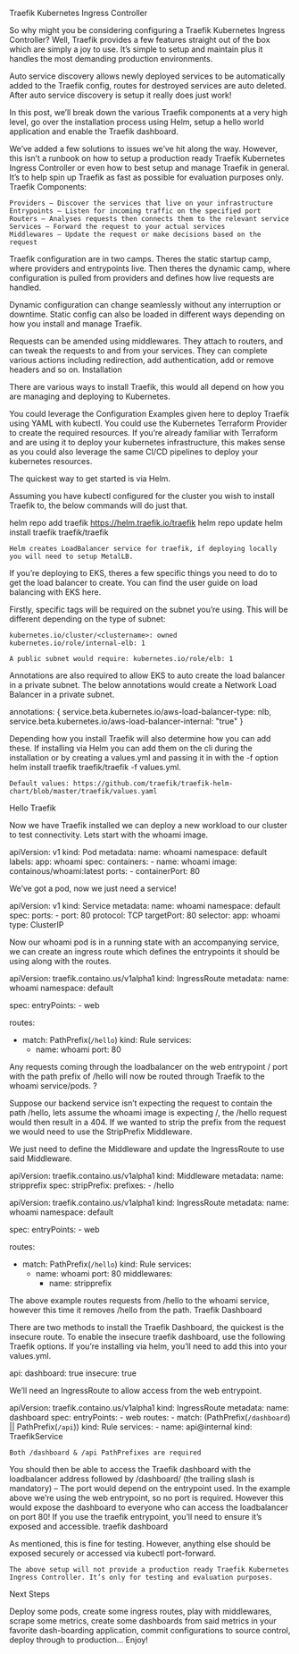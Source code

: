 Traefik Kubernetes Ingress Controller

So why might you be considering configuring a Traefik Kubernetes Ingress Controller? Well, Traefik provides a few features straight out of the box which are simply a joy to use. It’s simple to setup and maintain plus it handles the most demanding production environments.

Auto service discovery allows newly deployed services to be automatically added to the Traefik config, routes for destroyed services are auto deleted. After auto service discovery is setup it really does just work!

In this post, we’ll break down the various Traefik components at a very high level, go over the installation process using Helm, setup a hello world application and enable the Traefik dashboard.

We’ve added a few solutions to issues we’ve hit along the way. However, this isn’t a runbook on how to setup a production ready Traefik Kubernetes Ingress Controller or even how to best setup and manage Traefik in general. It’s to help spin up Traefik as fast as possible for evaluation purposes only.
Traefik Components:

    Providers – Discover the services that live on your infrastructure
    Entrypoints – Listen for incoming traffic on the specified port
    Routers – Analyses requests then connects them to the relevant service
    Services – Forward the request to your actual services
    Middlewares – Update the request or make decisions based on the request

Traefik configuration are in two camps. Theres the static startup camp, where providers and entrypoints live. Then theres the dynamic camp, where configuration is pulled from providers and defines how live requests are handled.

Dynamic configuration can change seamlessly without any interruption or downtime. Static config can also be loaded in different ways depending on how you install and manage Traefik.

Requests can be amended using middlewares. They attach to routers, and can tweak the requests to and from your services. They can complete various actions including redirection, add authentication, add or remove headers and so on.
Installation

There are various ways to install Traefik, this would all depend on how you are managing and deploying to Kubernetes.

You could leverage the Configuration Examples given here to deploy Traefik using YAML with kubectl. You could use the Kubernetes Terraform Provider to create the required resources. If you’re already familiar with Terraform and are using it to deploy your kubernetes infrastructure, this makes sense as you could also leverage the same CI/CD pipelines to deploy your kubernetes resources.

The quickest way to get started is via Helm.

Assuming you have kubectl configured for the cluster you wish to install Traefik to, the below commands will do just that.

helm repo add traefik https://helm.traefik.io/traefik
helm repo update
helm install traefik traefik/traefik

    Helm creates LoadBalancer service for traefik, if deploying locally you will need to setup MetalLB.

If you’re deploying to EKS, theres a few specific things you need to do to get the load balancer to create. You can find the user guide on load balancing with EKS here.

Firstly, specific tags will be required on the subnet you’re using. This will be different depending on the type of subnet:

    kubernetes.io/cluster/<clustername>: owned
    kubernetes.io/role/internal-elb: 1

    A public subnet would require: kubernetes.io/role/elb: 1

Annotations are also required to allow EKS to auto create the load balancer in a private subnet. The below annotations would create a Network Load Balancer in a private subnet.

annotations: {
    service.beta.kubernetes.io/aws-load-balancer-type: nlb,
    service.beta.kubernetes.io/aws-load-balancer-internal: "true"
  }


Depending how you install Traefik will also determine how you can add these. If installing via Helm you can add them on the cli during the installation or by creating a values.yml and passing it in with the -f option helm install traefik traefik/traefik -f values.yml.

    Default values: https://github.com/traefik/traefik-helm-chart/blob/master/traefik/values.yaml

Hello Traefik

Now we have Traefik installed we can deploy a new workload to our cluster to test connectivity. Lets start with the whoami image.

apiVersion: v1
kind: Pod
metadata:
  name: whoami
  namespace: default
  labels:
    app: whoami
spec:
  containers:
    - name: whoami
      image: containous/whoami:latest
      ports:
        - containerPort: 80

We’ve got a pod, now we just need a service!

apiVersion: v1
kind: Service
metadata:
  name: whoami
  namespace: default
spec:
  ports:
    - port: 80
      protocol: TCP
      targetPort: 80
  selector:
    app: whoami
  type: ClusterIP

Now our whoami pod is in a running state with an accompanying service, we can create an ingress route which defines the entrypoints it should be using along with the routes.

apiVersion: traefik.containo.us/v1alpha1
kind: IngressRoute
metadata:
  name: whoami
  namespace: default

spec:
  entryPoints:
    - web

  routes:
  - match: PathPrefix(`/hello`)
    kind: Rule
    services:
    - name: whoami
      port: 80

Any requests coming through the loadbalancer on the web entrypoint / port with the path prefix of /hello will now be routed through Traefik to the whoami service/pods. ?

Suppose our backend service isn’t expecting the request to contain the path /hello, lets assume the whoami image is expecting /, the /hello request would then result in a 404. If we wanted to strip the prefix from the request we would need to use the StripPrefix Middleware.

We just need to define the Middleware and update the IngressRoute to use said Middleware.

apiVersion: traefik.containo.us/v1alpha1
kind: Middleware
metadata:
  name: stripprefix
spec:
  stripPrefix:
    prefixes:
      - /hello

apiVersion: traefik.containo.us/v1alpha1
kind: IngressRoute
metadata:
  name: whoami
  namespace: default

spec:
  entryPoints:
    - web

  routes:
  - match: PathPrefix(`/hello`)
    kind: Rule
    services:
    - name: whoami
      port: 80
    middlewares:
      - name: stripprefix

The above example routes requests from /hello to the whoami service, however this time it removes /hello from the path.
Traefik Dashboard

There are two methods to install the Traefik Dashboard, the quickest is the insecure route. To enable the insecure traefik dashboard, use the following Traefik options. If you’re installing via helm, you’ll need to add this into your values.yml.

api:
  dashboard: true
  insecure: true

We’ll need an IngressRoute to allow access from the web entrypoint.

apiVersion: traefik.containo.us/v1alpha1
kind: IngressRoute
metadata:
  name: dashboard
spec:
  entryPoints:
    - web
  routes:
    - match: (PathPrefix(`/dashboard`) || PathPrefix(`/api`))
      kind: Rule
      services:
        - name: api@internal
          kind: TraefikService

    Both /dashboard & /api PathPrefixes are required

You should then be able to access the Traefik dashboard with the loadbalancer address followed by /dashboard/ (the trailing slash is mandatory) – The port would depend on the entrypoint used. In the example above we’re using the web entrypoint, so no port is required. However this would expose the dashboard to everyone who can access the loadbalancer on port 80! If you use the traefik entrypoint, you’ll need to ensure it’s exposed and accessible.
traefik dashboard

As mentioned, this is fine for testing. However, anything else should be exposed securely or accessed via kubectl port-forward.

    The above setup will not provide a production ready Traefik Kubernetes Ingress Controller. It’s only for testing and evaluation purposes. 

Next Steps

Deploy some pods, create some ingress routes, play with middlewares, scrape some metrics, create some dashboards from said metrics in your favorite dash-boarding application, commit configurations to source control, deploy through to production… Enjoy!
